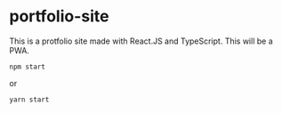 # portfolio-site

This is a protfolio site made with React.JS and TypeScript. This will be a PWA.

```npm start```

or

```yarn start```

